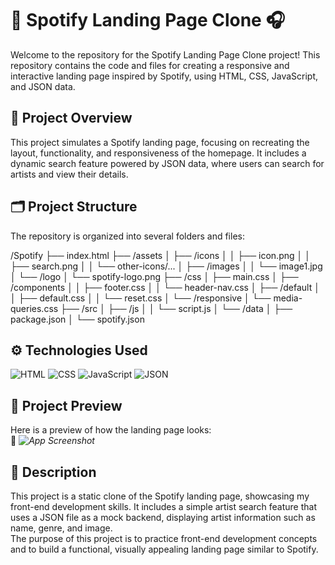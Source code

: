 # 🎼 Spotify Landing Page Clone 🎧

Welcome to the repository for the Spotify Landing Page Clone project! This repository contains the code and files for creating a responsive and interactive landing page inspired by Spotify, using HTML, CSS, JavaScript, and JSON data.

## 📍 Project Overview

This project simulates a Spotify landing page, focusing on recreating the layout, functionality, and responsiveness of the homepage. It includes a dynamic search feature powered by JSON data, where users can search for artists and view their details.

## 🗂️ Project Structure

The repository is organized into several folders and files:

/Spotify
├── index.html
├── /assets
│   ├── /icons
│   │   ├── icon.png
│   │   ├── search.png
│   │   └── other-icons/...
│   ├── /images
│   │   └── image1.jpg
│   └── /logo
│       └── spotify-logo.png
├── /css
│   ├── main.css
│   ├── /components
│   │   ├── footer.css
│   │   └── header-nav.css
│   ├── /default
│   │   ├── default.css
│   │   └── reset.css
│   └── /responsive
│       └── media-queries.css
├── /src
│   ├── /js
│   │   └── script.js
│   └── /data
│       ├── package.json
│       └── spotify.json



## ⚙️ Technologies Used

![HTML](https://img.shields.io/badge/HTML-000?style=for-the-badge&logo=html5&logoColor=30A3DC)
![CSS](https://img.shields.io/badge/CSS-000?style=for-the-badge&logo=css3&logoColor=E94D5F)
![JavaScript](https://img.shields.io/badge/JavaScript-000?style=for-the-badge&logo=javascript&logoColor=30A3DC)
![JSON](https://img.shields.io/badge/JSON-black?logo=json&style=for-the-badge)


## 🎨 Project Preview

Here is a preview of how the landing page looks:  
📸 *![App Screenshot](https://github.com/SeuUsuario/SeuRepositorio/blob/main/path/to/your/gif.gif)*

## 🎤 Description

This project is a static clone of the Spotify landing page, showcasing my front-end development skills. It includes a simple artist search feature that uses a JSON file as a mock backend, displaying artist information such as name, genre, and image.  
The purpose of this project is to practice front-end development concepts and to build a functional, visually appealing landing page similar to Spotify.  
